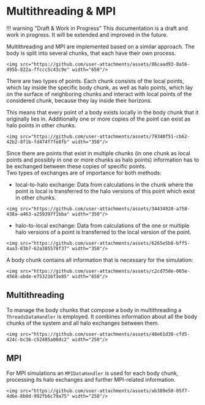 # Multithreading & MPI  

!!! warning "Draft & Work in Progress"
    This documentation is a draft and work in progress. It will be extended and improved in the future.

Multithreading and MPI are implemented based on a similar approach. The body is split into several chunks, that each have their own process.
```@raw html
<img src="https://github.com/user-attachments/assets/86caad93-8a56-495b-822a-ffccc5c43c9e" width="650"/>
```
There are two types of points. Each chunk consists of the local points, which lay inside the specific body chunk, as well as halo points, which lay on the surface of neighboring chunks and interact with local points of the considered chunk, because they lay inside their horizons. 

This means that every point of a body exists locally in the body chunk that it originally lies in. Additionally one or more copies of the point can exist as halo points in other chunks.
```@raw html
<img src="https://github.com/user-attachments/assets/79340f51-cb62-42b2-8f1b-fd474f7fe8fb" width="350"/>
```
Since there are points that exist in multiple chunks (in one chunk as local points and possibly in one or more chunks as halo points) information has to be exchanged between these copies of specific points.  
Two types of exchanges are of importance for both methods:
- local-to-halo exchange: Data from calculations in the chunk where the point is local is transferred to the halo versions of this point which exist in other chunks.
```@raw html
<img src="https://github.com/user-attachments/assets/34434920-a758-438a-a463-a259397f1bba" width="350"/>
```
- halo-to-local exchange: Data from calculations of the one or multiple halo versions of a point is transferred to the local version of the point.
```@raw html
<img src="https://github.com/user-attachments/assets/6265e5b8-bff5-4aa3-83b7-62a385578f37" width="350"/>
```

A body chunk contains all information that is necessary for the simulation:

```@raw html
<img src="https://github.com/user-attachments/assets/c2cd75de-065e-4568-abde-e753216f3e85" width="650"/>
```

## Multithreading

To manage the body chunks that compose a body in multithreading a `ThreadsDataHandler` is employed. It combines information about all the body chunks of the system and all halo exchanges between them.
```@raw html
<img src="https://github.com/user-attachments/assets/48e61d30-cfd5-424c-bc36-c52485a00dc2" width="250"/>
```

## MPI

For MPI simulations an `MPIDataHandler` is used for each body chunk, processing its halo exchanges and further MPI-related information.
```@raw html
<img src="https://github.com/user-attachments/assets/ab389e50-05f7-4d6e-8b0d-992fb6c79a75" width="250"/>
```
